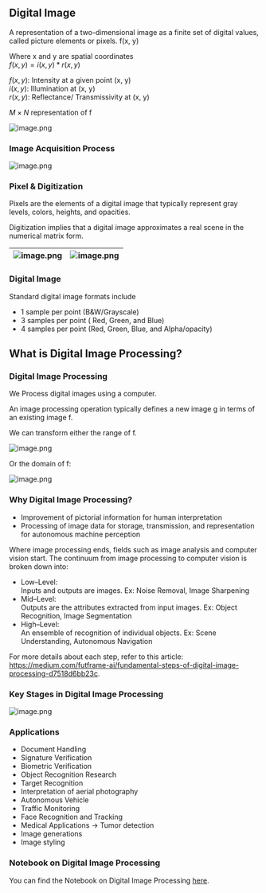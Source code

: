 ## Digital Image


A representation of a two-dimensional image as a finite set of digital values, called picture elements or pixels. f(x, y)

Where x and y are spatial coordinates  
$f(x, y) = i(x,y) * r(x,y)$  

$f(x, y)$: Intensity at a given point (x, y)  
$i(x, y)$: Illumination at (x, y)  
$r(x, y)$: Reflectance/ Transmissivity at (x, y)

$M \times N$ representation of f

![image.png](https://dphi-live.s3.amazonaws.com/media_uploads/image_acccd51577d24bf78748e92dacf30e03.png)

### Image Acquisition Process






![image.png](https://dphi-live.s3.amazonaws.com/media_uploads/image_7a88192c354945ab89ce216bf650662b.png)







### Pixel & Digitization

Pixels are the elements of a digital image that typically represent gray levels, colors, heights, and opacities.

Digitization implies that a digital image approximates a real scene in the numerical matrix form.




| ![image.png](https://dphi-live.s3.amazonaws.com/media_uploads/image_872518ea9e5b4e3dbb174941acfb39ba.png) | ![image.png](https://dphi-live.s3.amazonaws.com/media_uploads/image_7b0e330578a040779fbe6f1594110b01.png) |
| --- | --- |


### Digital Image

Standard digital image formats include
* 1 sample per point (B&W/Grayscale)
* 3 samples per point ( Red, Green, and Blue)
* 4 samples per point (Red, Green, Blue, and Alpha/opacity)

## What is Digital Image Processing?

### Digital Image Processing

We Process digital images using a computer.

An image processing operation typically defines a new image g in terms of an existing image f.

We can transform either the range of f. 

![image.png](https://dphi-live.s3.amazonaws.com/media_uploads/image_6c7c611794334508b32604240b1de84a.png)

Or the domain of f:

![image.png](https://dphi-live.s3.amazonaws.com/media_uploads/image_e37580ca0ff3437189f49d3f6a30aa0e.png)

### Why Digital Image Processing?

* Improvement of pictorial information for human interpretation
* Processing of image data for storage, transmission, and representation for autonomous machine perception

Where image processing ends, fields such as image analysis and computer vision start. The continuum from image processing to computer vision is broken down into: 

* Low–Level:  
Inputs and outputs are images. Ex: Noise Removal, Image Sharpening
* Mid–Level:  
Outputs are the attributes extracted from input images. Ex: Object Recognition, Image Segmentation
* High–Level:  
An ensemble of recognition of individual objects. Ex: Scene Understanding, Autonomous Navigation

For more details about each step, refer to this article: https://medium.com/futframe-ai/fundamental-steps-of-digital-image-processing-d7518d6bb23c.

### Key Stages in Digital Image Processing








![image.png](https://dphi-live.s3.amazonaws.com/media_uploads/image_1789b4ee9aab4cd2a7daf7f63c41d823.png)







### Applications
* Document Handling
* Signature Verification
* Biometric Verification
* Object Recognition Research
* Target Recognition
* Interpretation of aerial photography
* Autonomous Vehicle
* Traffic Monitoring
* Face Recognition and Tracking
* Medical Applications -> Tumor detection
* Image generations
* Image styling


### Notebook on Digital Image Processing

You can find the Notebook on Digital Image Processing [here](https://dphi.tech/notebooks/847/gunnika/digital-image-processing).